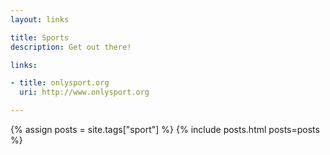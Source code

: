 ```yaml
---
layout: links

title: Sports
description: Get out there!

links:

- title: onlysport.org
  uri: http://www.onlysport.org

---
```


{% assign posts = site.tags["sport"] %}
{% include posts.html posts=posts %}
